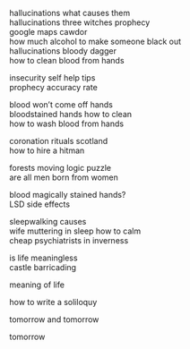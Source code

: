 <!--
.. title: search history
.. slug: search-history
.. date: 2024-11-03 08:50:44 UTC-05:00
.. tags: 
.. category: 
.. link: 
.. description: 
.. type: text
-->

hallucinations what causes them  
hallucinations three witches prophecy  
google maps cawdor  
how much alcohol to make someone black out  
hallucinations bloody dagger  
how to clean blood from hands  

insecurity self help tips  
prophecy accuracy rate  

blood won’t come off hands  
bloodstained hands how to clean  
how to wash blood from hands  

coronation rituals scotland  
how to hire a hitman  

forests moving logic puzzle  
are all men born from women  

blood magically stained hands?  
LSD side effects  

sleepwalking causes  
wife muttering in sleep how to calm  
cheap psychiatrists in inverness  

is life meaningless  
castle barricading  

meaning of life  

how to write a soliloquy  

tomorrow and tomorrow  

tomorrow  